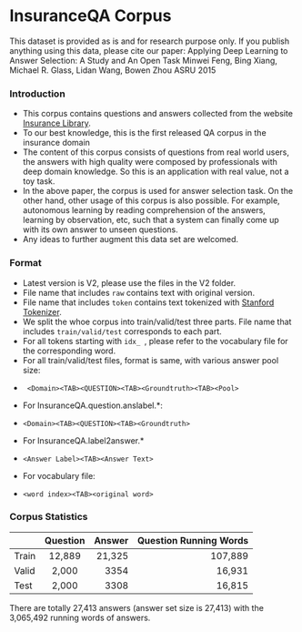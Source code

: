 # InsuranceQA Corpus

This dataset is provided as is and for research purpose only.
If you publish anything using this data, please cite our paper:
Applying Deep Learning to Answer Selection: A Study and An Open Task
Minwei Feng, Bing Xiang, Michael R. Glass, Lidan Wang, Bowen Zhou
ASRU 2015

### Introduction

* This corpus contains questions and answers collected from the website [Insurance Library](http://www.insurancelibrary.com/).
* To our best knowledge, this is the first released QA corpus in the insurance domain
* The content of this corpus consists of questions from real world users, the answers with high quality were composed by professionals with deep domain knowledge. So this is an application with real value, not a toy task.
* In the above paper, the corpus is used for answer selection task. On the other hand, other usage of this corpus is also possible. For example, autonomous learning by reading comprehension of the answers, learning by observation, etc, such that a system can finally come up with its own answer to unseen questions.
* Any ideas to further augment this data set are welcomed. 


### Format
* Latest version is V2, please use the files in the V2 folder. 
* File name that includes `raw` contains text with original version.
* File name that includes `token` contains text tokenized with [Stanford Tokenizer](http://nlp.stanford.edu/software/tokenizer.shtml).
* We split the whoe corpus into train/valid/test three parts. File name that includes `train/valid/test` corresponds to each part.
* For all tokens starting with `idx_ `, please refer to the vocabulary file for the corresponding word.
* For all train/valid/test files, format is same, with various answer pool size:
 -   ``` <Domain><TAB><QUESTION><TAB><Groundtruth><TAB><Pool>```
* For InsuranceQA.question.anslabel.*:
 -   ```<Domain><TAB><QUESTION><TAB><Groundtruth>```
* For InsuranceQA.label2answer.*
 -  ```<Answer Label><TAB><Answer Text>```
* For vocabulary file:
 -  ```<word index><TAB><original word>```

### Corpus Statistics
|               | Question      |  Answer  | Question Running Words  | 
| ------------- |:-------------:| -----:|   -----:|           
| Train      | 12,889 | 21,325  |    107,889        |
| Valid      | 2,000     |  3354 |   16,931          |
| Test       | 2,000      |    3308 |  16,815            |
There are totally 27,413 answers (answer set size is 27,413) with the 3,065,492 running words of answers.

